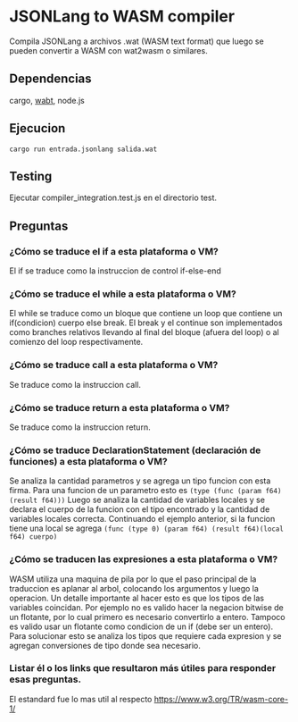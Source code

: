 # JSONLang to WASM compiler
Compila JSONLang a archivos .wat (WASM text format) que luego se pueden convertir a WASM con wat2wasm o similares.

## Dependencias
cargo, [wabt](https://github.com/WebAssembly/wabt), node.js
## Ejecucion
`cargo run entrada.jsonlang salida.wat`
## Testing
Ejecutar compiler_integration.test.js en el directorio test.

## Preguntas
### ¿Cómo se traduce el if a esta plataforma o VM?
El if se traduce como la instruccion de control if-else-end
### ¿Cómo se traduce el while a esta plataforma o VM?
El while se traduce como un bloque que contiene un loop que contiene un if(condicion) cuerpo else break.
El break y el continue son implementados como branches relativos llevando al final del bloque (afuera del loop) o al comienzo del loop respectivamente.
### ¿Cómo se traduce call a esta plataforma o VM?
Se traduce como la instruccion call.
### ¿Cómo se traduce return a esta plataforma o VM?
Se traduce como la instruccion return.
### ¿Cómo se traduce DeclarationStatement (declaración de funciones) a esta plataforma o VM?
Se analiza la cantidad parametros y se agrega un tipo funcion con esta firma.
Para una funcion de un parametro esto es `(type (func (param f64) (result f64)))`
Luego se analiza la cantidad de variables locales y se declara el cuerpo de la funcion con el tipo encontrado y la cantidad de variables locales correcta.
Continuando el ejemplo anterior, si la funcion tiene una local se agrega `(func (type 0) (param f64) (result f64)(local f64) cuerpo)`

### ¿Cómo se traducen las expresiones a esta plataforma o VM?
WASM utiliza una maquina de pila por lo que el paso principal de la traduccion es aplanar al arbol, colocando los argumentos y luego la operacion.
Un detalle importante al hacer esto es que los tipos de las variables coincidan.
Por ejemplo no es valido hacer la negacion bitwise de un flotante, por lo cual primero es necesario convertirlo a entero.
Tampoco es valido usar un flotante como condicion de un if (debe ser un entero).
Para solucionar esto se analiza los tipos que requiere cada expresion y se agregan conversiones de tipo donde sea necesario.
### Listar él o los links que resultaron más útiles para responder esas preguntas.
El estandard fue lo mas util al respecto https://www.w3.org/TR/wasm-core-1/
